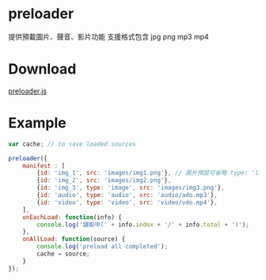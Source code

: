 # preloader
提供預載圖片、聲音、影片功能
支援格式包含 jpg png mp3 mp4

# Download
[preloader.js](https://cgh20xx.github.io/preloader.js/js/preloader.js)

# Example
```javascript
var cache; // to save loaded sources

preloader({
    manifest : [
        {id: 'img_1', src: 'images/img1.png'}, // 圖片預設可省略 type: 'image' 
        {id: 'img_2', src: 'images/img2.png'},
        {id: 'img_3', type: 'image', src: 'images/img3.png'},
        {id: 'audio', type: 'audio', src: 'audio/ado.mp3'},
        {id: 'video', type: 'video', src: 'video/vdo.mp4'},
    ],
    onEachLoad: function(info) {
        console.log('讀取中(' + info.index + '/' + info.total + ')');
    },
    onAllLoad: function(source) {
        console.log('preload all completed');
        cache = source;
    }
});
```